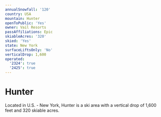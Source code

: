```yaml
---
annualSnowfall: '120'
country: USA
mountain: Hunter
openToPublic: 'Yes'
owner: Vail Resorts
passAffiliations: Epic
skiableAcres: '320'
skied: 'Yes'
state: New York
surfaceLiftsOnly: 'No'
verticalDrop: 1,600
operated:
  '2324': true
  '2425': true
---
```



# Hunter

Located in U.S. - New York, Hunter is a ski area with a vertical drop of 1,600 feet and 320 skiable acres.
